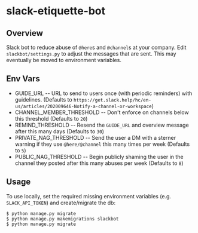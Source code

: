 # slack-etiquette-bot

## Overview

Slack bot to reduce abuse of `@here`s and `@channel`s at your company. Edit `slackbot/settings.py` to adjust the messages that are sent. This may eventually be moved to environment variables.

## Env Vars

* GUIDE_URL -- URL to send to users once (with periodic reminders) with guidelines. (Defaults to `https://get.slack.help/hc/en-us/articles/202009646-Notify-a-channel-or-workspace`)
* CHANNEL_MEMBER_THRESHOLD -- Don't enforce on channels below this threshold (Defaults to `20`)
* REMIND_THRESHOLD -- Resend the `GUIDE_URL` and overview message after this many days (Defaults to `30`)
* PRIVATE_NAG_THRESHOLD -- Send the user a DM with a sterner warning if they use `@here/@channel` this many times per week (Defaults to `5`)
* PUBLIC_NAG_THRESHOLD -- Begin publicly shaming the user in the channel they posted after this many abuses per week (Defaults to `8`)


## Usage

To use locally, set the required missing environment variables (e.g. `SLACK_API_TOKEN`) and create/migrate the db:
```
$ python manage.py migrate
$ python manage.py makemigrations slackbot
$ python manage.py migrate
```
